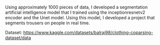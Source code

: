 Using approximately 1000 pieces of data, I developed a segmentation artificial intelligence model that I trained using the inceptionresnetv2 encoder and the Unet model. Using this model, I developed a project that segments trousers on people in real time.

Dataset: https://www.kaggle.com/datasets/balraj98/clothing-coparsing-dataset/data

